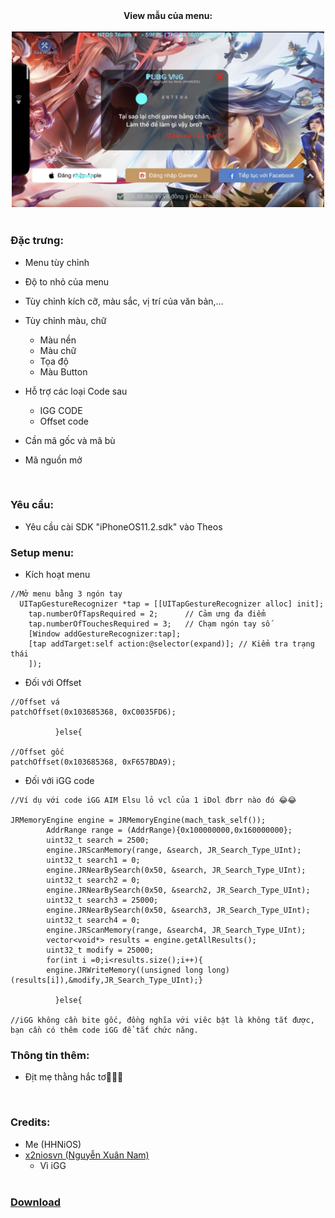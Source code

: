 <div style="text-align: center;">
<b>View mẫu của menu:</b><br><br>

<img style="width: 500px" src="https://github.com/WeansHHN/iGG-By-HHNiOS/blob/main/photo_2023-05-16_15-32-42.jpg?raw=true">
</div>

<br>

### Đặc trưng:
* Menu tùy chỉnh
* Độ to nhỏ của menu
* Tùy chỉnh kích cỡ, màu sắc, vị trí của văn bản,...
* Tùy chỉnh màu, chữ
  * Màu nền
  * Màu chữ
  * Tọa độ
  * Màu Button

* Hỗ trợ các loại Code sau
  * IGG CODE
  * Offset code

* Cần mã gốc và mã bù
* Mã nguồn mở

<br>

### Yêu cầu:
* Yêu cầu cài SDK "iPhoneOS11.2.sdk" vào Theos
### Setup menu:
* Kích hoạt menu

```obj-c
//Mở menu bằng 3 ngón tay
  UITapGestureRecognizer *tap = [[UITapGestureRecognizer alloc] init];
    tap.numberOfTapsRequired = 2;      // Cảm ưng đa điểm
    tap.numberOfTouchesRequired = 3;   // Chạm ngón tay số
    [Window addGestureRecognizer:tap];
    [tap addTarget:self action:@selector(expand)]; // Kiểm tra trạng thái
    ]);
```
* Đối với Offset

```obj-c
//Offset vá
patchOffset(0x103685368, 0xC0035FD6);

          }else{
          
//Offset gốc
patchOffset(0x103685368, 0xF657BDA9);
```
* Đối với iGG code

```obj-c
//Ví dụ với code iGG AIM Elsu lỏ vcl của 1 iDol đbrr nào đó 😂😂

JRMemoryEngine engine = JRMemoryEngine(mach_task_self());
        AddrRange range = (AddrRange){0x100000000,0x160000000};
        uint32_t search = 2500;
        engine.JRScanMemory(range, &search, JR_Search_Type_UInt);
        uint32_t search1 = 0;
        engine.JRNearBySearch(0x50, &search, JR_Search_Type_UInt);
        uint32_t search2 = 0;
        engine.JRNearBySearch(0x50, &search2, JR_Search_Type_UInt);
        uint32_t search3 = 25000;
        engine.JRNearBySearch(0x50, &search3, JR_Search_Type_UInt);
        uint32_t search4 = 0;
        engine.JRScanMemory(range, &search4, JR_Search_Type_UInt);
        vector<void*> results = engine.getAllResults();
        uint32_t modify = 25000;
        for(int i =0;i<results.size();i++){
        engine.JRWriteMemory((unsigned long long)(results[i]),&modify,JR_Search_Type_UInt);}
        
          }else{
          
//iGG không cần bite gốc, đồng nghĩa với viêc bật là không tắt được, bạn cần có thêm code iGG để tắt chức năng.

```
###  Thông tin thêm:
* Địt mẹ thằng hắc tơ🐧🐧🐧
<br>

### Credits:
* Me (HHNiOS)
* [x2niosvn (Nguyễn Xuân Nam)](https://github.com/x2niosvn)
  * Vì iGG
  <br>
### [Download](https://github.com/HHNiOS/Menu-IGG-iOS/releases/tag/ios)
<br>
<br>
